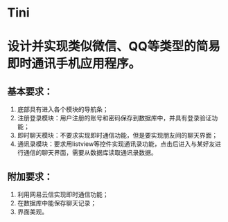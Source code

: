 # Tini
# 设计并实现类似微信、QQ等类型的简易即时通讯手机应用程序。
## 基本要求：
1)	底部具有进入各个模块的导航条；
2)	注册登录模块：用户注册的账号和密码保存到数据库中，并具有登录验证功能；
3)	即时聊天模块：不要求实现即时通信功能，但是要实现朋友间的聊天界面；
4)	通讯录模块：要求用listview等控件实现通讯录功能，点击后进入与某好友进行通信的聊天界面，需要从数据库读取通讯录数据。
## 附加要求：
1)	利用网易云信实现即时通信功能；
2)	在数据库中能保存聊天记录；
3)	界面美观。
